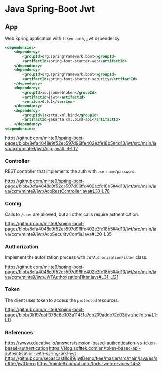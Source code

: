 # Java Spring-Boot Jwt

## App

Web Spring application with `token auth`, jjwt dependency.

~~~xml
<dependencies>
	<dependency>
		<groupId>org.springframework.boot</groupId>
		<artifactId>spring-boot-starter-web</artifactId>
	</dependency>
	<dependency>
		<groupId>org.springframework.boot</groupId>
		<artifactId>spring-boot-starter-security</artifactId>
	</dependency>
	<dependency>
		<groupId>io.jsonwebtoken</groupId>
		<artifactId>jjwt</artifactId>
		<version>0.9.1</version>
	</dependency>
	<dependency>
		<groupId>jakarta.xml.bind</groupId>
		<artifactId>jakarta.xml.bind-api</artifactId>
	</dependency>
<dependencies>
~~~
https://github.com/minte9/spring-boot-pages/blob/8efa4048e9f52eb597d96ffe402e2fe18b504d13/jwt/src/main/java/com/minte9/jwt/App.java#L6-L12

### Controller

REST controller that implements the auth with `username/password`.

https://github.com/minte9/spring-boot-pages/blob/8efa4048e9f52eb597d96ffe402e2fe18b504d13/jwt/src/main/java/com/minte9/jwt/AppRestController.java#L30-L78

### Config

Calls to `/user` are allowed, but all other calls require authentication.

https://github.com/minte9/spring-boot-pages/blob/8efa4048e9f52eb597d96ffe402e2fe18b504d13/jwt/src/main/java/com/minte9/jwt/AppSecurityConfig.java#L20-L35

### Authorization

Implement the autorization process with `JWTAuthorizationFilter` class.

https://github.com/minte9/spring-boot-pages/blob/8efa4048e9f52eb597d96ffe402e2fe18b504d13/jwt/src/main/java/com/minte9/jwt/JWTAuthorizationFilter.java#L31-L121

### Token

The client uses token to access the `protected` resources.

https://github.com/minte9/spring-boot-pages/blob/0b197caff078c6e303a11481a7cb239addc72c03/jwt/hello.sh#L1-L11

### References

https://www.educative.io/answers/session-based-authentication-vs-token-based-authentication
https://blog.softtek.com/en/token-based-api-authentication-with-spring-and-jwt
https://github.com/sebascastillo89/jwtDemo/tree/master/src/main/java/es/softtek/jwtDemo
https://minte9.com/ubuntu/tools-webservices-1453
